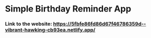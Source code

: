 
# Simple Birthday Reminder App


### Link to the website: https://5fbfe86fd86d67f46786359d--vibrant-hawking-cb93ea.netlify.app/
